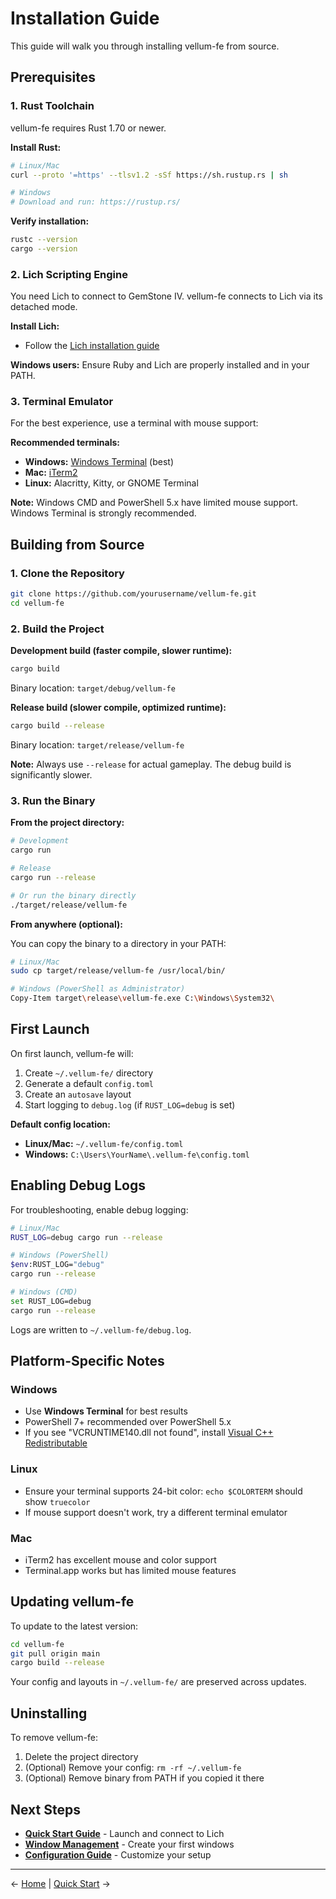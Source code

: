 # Installation Guide

This guide will walk you through installing vellum-fe from source.

## Prerequisites

### 1. Rust Toolchain

vellum-fe requires Rust 1.70 or newer.

**Install Rust:**
```bash
# Linux/Mac
curl --proto '=https' --tlsv1.2 -sSf https://sh.rustup.rs | sh

# Windows
# Download and run: https://rustup.rs/
```

**Verify installation:**
```bash
rustc --version
cargo --version
```

### 2. Lich Scripting Engine

You need Lich to connect to GemStone IV. vellum-fe connects to Lich via its detached mode.

**Install Lich:**
- Follow the [Lich installation guide](https://github.com/elanthia-online/lich-5)

**Windows users:** Ensure Ruby and Lich are properly installed and in your PATH.

### 3. Terminal Emulator

For the best experience, use a terminal with mouse support:

**Recommended terminals:**
- **Windows:** [Windows Terminal](https://aka.ms/terminal) (best)
- **Mac:** [iTerm2](https://iterm2.com/)
- **Linux:** Alacritty, Kitty, or GNOME Terminal

**Note:** Windows CMD and PowerShell 5.x have limited mouse support. Windows Terminal is strongly recommended.

## Building from Source

### 1. Clone the Repository

```bash
git clone https://github.com/yourusername/vellum-fe.git
cd vellum-fe
```

### 2. Build the Project

**Development build (faster compile, slower runtime):**
```bash
cargo build
```

Binary location: `target/debug/vellum-fe`

**Release build (slower compile, optimized runtime):**
```bash
cargo build --release
```

Binary location: `target/release/vellum-fe`

**Note:** Always use `--release` for actual gameplay. The debug build is significantly slower.

### 3. Run the Binary

**From the project directory:**
```bash
# Development
cargo run

# Release
cargo run --release

# Or run the binary directly
./target/release/vellum-fe
```

**From anywhere (optional):**

You can copy the binary to a directory in your PATH:

```bash
# Linux/Mac
sudo cp target/release/vellum-fe /usr/local/bin/

# Windows (PowerShell as Administrator)
Copy-Item target\release\vellum-fe.exe C:\Windows\System32\
```

## First Launch

On first launch, vellum-fe will:
1. Create `~/.vellum-fe/` directory
2. Generate a default `config.toml`
3. Create an `autosave` layout
4. Start logging to `debug.log` (if `RUST_LOG=debug` is set)

**Default config location:**
- **Linux/Mac:** `~/.vellum-fe/config.toml`
- **Windows:** `C:\Users\YourName\.vellum-fe\config.toml`

## Enabling Debug Logs

For troubleshooting, enable debug logging:

```bash
# Linux/Mac
RUST_LOG=debug cargo run --release

# Windows (PowerShell)
$env:RUST_LOG="debug"
cargo run --release

# Windows (CMD)
set RUST_LOG=debug
cargo run --release
```

Logs are written to `~/.vellum-fe/debug.log`.

## Platform-Specific Notes

### Windows

- Use **Windows Terminal** for best results
- PowerShell 7+ recommended over PowerShell 5.x
- If you see "VCRUNTIME140.dll not found", install [Visual C++ Redistributable](https://aka.ms/vs/17/release/vc_redist.x64.exe)

### Linux

- Ensure your terminal supports 24-bit color: `echo $COLORTERM` should show `truecolor`
- If mouse support doesn't work, try a different terminal emulator

### Mac

- iTerm2 has excellent mouse and color support
- Terminal.app works but has limited mouse features

## Updating vellum-fe

To update to the latest version:

```bash
cd vellum-fe
git pull origin main
cargo build --release
```

Your config and layouts in `~/.vellum-fe/` are preserved across updates.

## Uninstalling

To remove vellum-fe:

1. Delete the project directory
2. (Optional) Remove your config: `rm -rf ~/.vellum-fe`
3. (Optional) Remove binary from PATH if you copied it there

## Next Steps

- **[Quick Start Guide](https://github.com/Nisugi/VellumFE/wiki/Quick-Start)** - Launch and connect to Lich
- **[Window Management](https://github.com/Nisugi/VellumFE/wiki/Window-Management)** - Create your first windows
- **[Configuration Guide](https://github.com/Nisugi/VellumFE/wiki/Configuration-Guide)** - Customize your setup

---

← [Home](https://github.com/Nisugi/VellumFE/wiki/Home) | [Quick Start](https://github.com/Nisugi/VellumFE/wiki/Quick-Start) →
